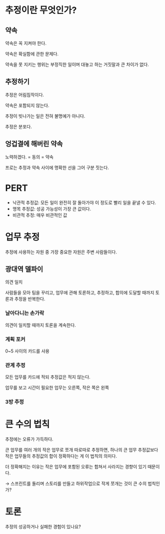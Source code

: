 # 추정이란 무엇인가?

## 약속

약속은 꼭 지켜야 한다.

약속은 확실함에 관한 문제다.

약속을 못 지키는 행위는 부정직한 일이며 대놓고 하는 거짓말과 큰 차이가 없다.

## 추정하기

추정은 어림짐작이다.

약속은 포함되지 않는다.

추정이 빗나가는 일은 전혀 불명예가 아니다.

추정은 분포다.

## 엉겁결에 해버린 약속

노력하겠다. = 동의 = 약속

프로는 추정과 약속 사이에 명확한 선을 그어 구분 짓는다.

# PERT

- 낙관적 추정값: 모든 일이 완전히 잘 돌아가야 이 정도로 빨리 일을 끝낼 수 있다.
- 명목 추정값: 성공 가능성이 가장 큰 값이다.
- 비관적 추정: 매우 비관적인 값

# 업무 추정

추정에 사용하는 자원 중 가장 중요한 자원은 주변 사람들이다.

## 광대역 델파이

의견 일치

사람들을 모아 팀을 꾸리고, 업무에 관해 토론하고, 추정하고, 합의에 도달할 때까지 토론과 추정을 반복한다.

### 날아다니는 손가락

의견이 일치할 때까지 토론을 계속한다.

### 계획 포커

0~5 사이의 카드를 사용

### 관계 추정

모든 업무를 카드에 적되 추정값은 적지 않는다.

업무를 보고 시간이 필요한 업무는 오른쪽, 작은 쪽은 왼쪽

### 3방 추정

# 큰 수의 법칙

추정에는 오류가 가득하다.

큰 업무를 여러 개의 작은 업무로 쪼개 따로따로 추정하면, 하나의 큰 업무 추정값보다 작은 업무들의 추정값의 합이 정확하다는 게 이 법칙의 의미다.

더 정확해지는 이유는 작은 업무에 포함된 오류는 합쳐서 사라지는 경향이 있기 때문이다.

→ 스프린트를 돌리며 스토리를 만들고 하위작업으로 작게 쪼개는 것이 큰 수의 법칙인가?

# 토론

추정의 성공하거나 실패한 경험이 있나요?